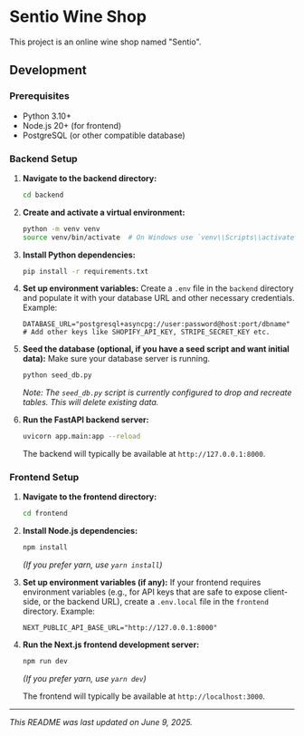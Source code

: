 # Sentio Wine Shop

This project is an online wine shop named "Sentio".

## Development

### Prerequisites

- Python 3.10+
- Node.js 20+ (for frontend)
- PostgreSQL (or other compatible database)

### Backend Setup

1.  **Navigate to the backend directory:**
    ```bash
    cd backend
    ```

2.  **Create and activate a virtual environment:**
    ```bash
    python -m venv venv
    source venv/bin/activate  # On Windows use `venv\\Scripts\\activate`
    ```

3.  **Install Python dependencies:**
    ```bash
    pip install -r requirements.txt
    ```

4.  **Set up environment variables:**
    Create a `.env` file in the `backend` directory and populate it with your database URL and other necessary credentials. Example:
    ```env
    DATABASE_URL="postgresql+asyncpg://user:password@host:port/dbname"
    # Add other keys like SHOPIFY_API_KEY, STRIPE_SECRET_KEY etc.
    ```

5.  **Seed the database (optional, if you have a seed script and want initial data):**
    Make sure your database server is running.
    ```bash
    python seed_db.py
    ```
    *Note: The `seed_db.py` script is currently configured to drop and recreate tables. This will delete existing data.*

6.  **Run the FastAPI backend server:**
    ```bash
    uvicorn app.main:app --reload
    ```
    The backend will typically be available at `http://127.0.0.1:8000`.

### Frontend Setup

1.  **Navigate to the frontend directory:**
    ```bash
    cd frontend
    ```

2.  **Install Node.js dependencies:**
    ```bash
    npm install
    ```
    *(If you prefer yarn, use `yarn install`)*

3.  **Set up environment variables (if any):**
    If your frontend requires environment variables (e.g., for API keys that are safe to expose client-side, or the backend URL), create a `.env.local` file in the `frontend` directory.
    Example:
    ```env
    NEXT_PUBLIC_API_BASE_URL="http://127.0.0.1:8000"
    ```

4.  **Run the Next.js frontend development server:**
    ```bash
    npm run dev
    ```
    *(If you prefer yarn, use `yarn dev`)*

    The frontend will typically be available at `http://localhost:3000`.

---

*This README was last updated on June 9, 2025.*